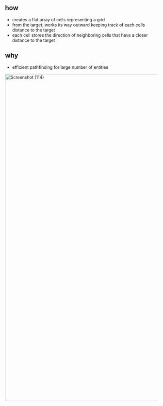 ## how
- creates a flat array of cells representing a grid
- from the target, works its way outward keeping track of each cells distance to the target
- each cell stores the direction of neighboring cells that have a closer distance to the target

## why
- efficient pathfinding for large number of entities

<img width="1920" height="1080" alt="Screenshot (114)" src="https://github.com/user-attachments/assets/891fe4b8-a6dd-484c-b000-ecef64184c9d" />
